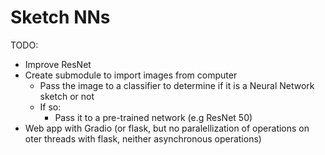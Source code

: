 # Sketch NNs
TODO: 
* Improve ResNet
* Create submodule to import images from computer
  * Pass the image to a classifier to determine if it is a Neural Network sketch or not
  * If so:
      * Pass it to a pre-trained network (e.g ResNet 50)
* Web app with Gradio (or flask, but no paralellization of operations on oter threads with flask, neither asynchronous operations)
